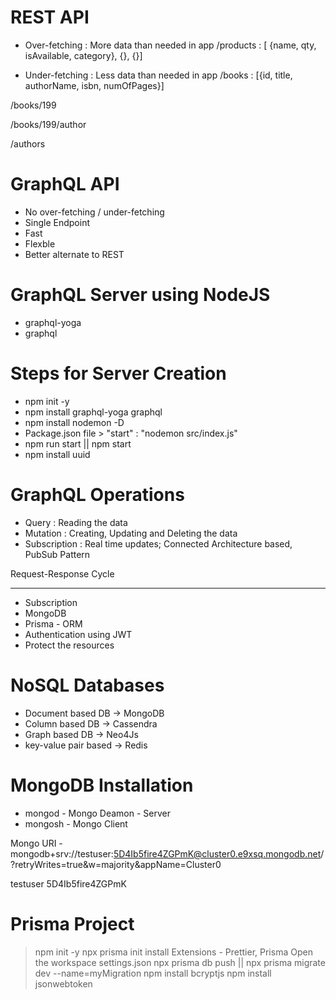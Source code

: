 # REST API

- Over-fetching : More data than needed in app
  /products : [ {name, qty, isAvailable, category}, {}, {}]

- Under-fetching : Less data than needed in app
  /books : [{id, title, authorName, isbn, numOfPages}]

/books/199

/books/199/author

/authors

# GraphQL API

- No over-fetching / under-fetching
- Single Endpoint
- Fast
- Flexble
- Better alternate to REST

# GraphQL Server using NodeJS

- graphql-yoga
- graphql

# Steps for Server Creation

- npm init -y
- npm install graphql-yoga graphql
- npm install nodemon -D
- Package.json file > "start" : "nodemon src/index.js"
- npm run start || npm start
- npm install uuid

# GraphQL Operations

- Query : Reading the data
- Mutation : Creating, Updating and Deleting the data
- Subscription : Real time updates; Connected Architecture based, PubSub Pattern

Request-Response Cycle

---

- Subscription
- MongoDB
- Prisma - ORM
- Authentication using JWT
- Protect the resources

# NoSQL Databases

- Document based DB -> MongoDB
- Column based DB -> Cassendra
- Graph based DB -> Neo4Js
- key-value pair based -> Redis

# MongoDB Installation

- mongod - Mongo Deamon - Server
- mongosh - Mongo Client

Mongo URI -
mongodb+srv://testuser:5D4Ib5fire4ZGPmK@cluster0.e9xsq.mongodb.net/?retryWrites=true&w=majority&appName=Cluster0

testuser
5D4Ib5fire4ZGPmK

# Prisma Project

> npm init -y
> npx prisma init
> install Extensions - Prettier, Prisma
> Open the workspace settings.json
> npx prisma db push || npx prisma migrate dev --name=myMigration
> npm install bcryptjs
> npm install jsonwebtoken
